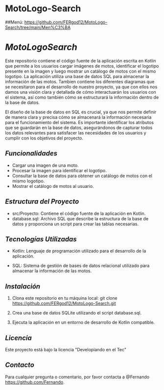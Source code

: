 # MotoLogo-Search

##Menú: https://github.com/FERgod12/MotoLogo-Search/tree/main/Men%C3%BA

# *MotoLogoSearch*

Este repositorio contiene el código fuente de la aplicación escrita en Kotlin que permite a los usuarios cargar imágenes de motos, identificar el logotipo presente en la imagen y luego mostrar un catálogo de motos con el mismo logotipo. La aplicación utiliza una base de datos SQL para almacenar la información de las motos. Tambien contiene los diferentes diagramas que se necesitaron para el desarrollo de nuestro proyecto, ya que con ellos nos damos una visión clara y detallada de cómo interactuarán los usuarios con el sistema, así como también cómo se estructurará la información dentro de la base de datos.


El diseño de la base de datos en SQL es crucial, ya que nos permite definir de manera clara y precisa cómo se almacenará la información necesaria para el funcionamiento del sistema. Es importante identificar los atributos que se guardarán en la base de datos, asegurándonos de capturar todos los datos relevantes para satisfacer las necesidades de los usuarios y cumplir con los objetivos del proyecto.


## *Funcionalidades*

- Cargar una imagen de una moto.
- Procesar la imagen para identificar el logotipo.
- Consultar la base de datos para obtener un catálogo de motos con el mismo logotipo.
- Mostrar el catálogo de motos al usuario.

## *Estructura del Proyecto*

- src/Proyecto: Contiene el código fuente de la aplicación en Kotlin.
- database.sql: Archivo SQL que describe la estructura de la base de datos y proporciona un script para crear las tablas necesarias.

## *Tecnologías Utilizadas*

- Kotlin: Lenguaje de programación utilizado para el desarrollo de la aplicación.


- SQL: Sistema de gestión de bases de datos relacional utilizado para almacenar la información de las motos.
 

## *Instalación*

1. Clona este repositorio en tu máquina local:
git clone https://github.com/FERgod12/MotoLogo-Search.git


3. Crea una base de datos SQLite utilizando el script database.sql.

4. Ejecuta la aplicación en un entorno de desarrollo de Kotlin compatible.


## *Licencia*

Este proyecto está bajo la licencia "Developiando en el Tec"

## *Contacto*

Para cualquier pregunta o comentario, por favor contacta a @Fernando https://github.com/Fernando.
